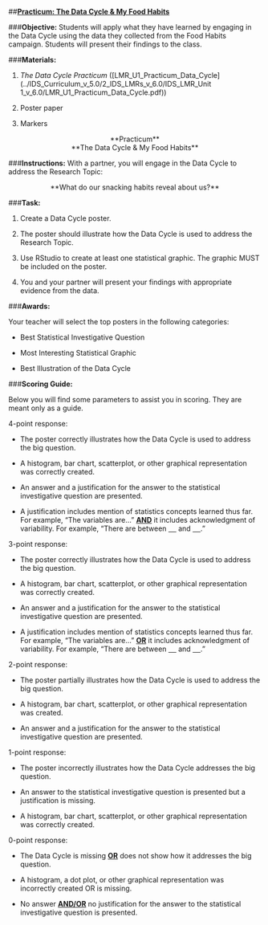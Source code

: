 ##**<u>Practicum: The Data Cycle & My Food Habits</u>**

###**Objective:**
Students will apply what they have learned by engaging in the Data Cycle using the data they
collected from the Food Habits campaign. Students will present their findings to the class.

###**Materials:**
1. *The Data Cycle Practicum* ([LMR_U1_Practicum_Data_Cycle](../IDS_Curriculum_v_5.0/2_IDS_LMRs_v_6.0/IDS_LMR_Unit 1_v_6.0/LMR_U1_Practicum_Data_Cycle.pdf))

2. Poster paper

3. Markers

<center>**Practicum**</center>

<center>**The Data Cycle & My Food Habits**</center>

###**Instructions:**
With a partner, you will engage in the Data Cycle to address the Research Topic:

<center>**What do our snacking habits reveal about us?**</center>

###**Task:**
1. Create a Data Cycle poster.

2. The poster should illustrate how the Data Cycle is used to address the Research Topic.

3. Use RStudio to create at least one statistical graphic. The graphic MUST be included on the
poster.

4. You and your partner will present your findings with appropriate evidence from the data.

###**Awards:**

Your teacher will select the top posters in the following categories:

* Best Statistical Investigative Question

* Most Interesting Statistical Graphic

* Best Illustration of the Data Cycle

###**Scoring Guide:**

Below you will find some parameters to assist you in scoring. They are meant only as a
guide.

4-point response:

* The poster correctly illustrates how the Data Cycle is used to address the big question.

* A histogram, bar chart, scatterplot, or other graphical representation was correctly created.

* An answer and a justification for the answer to the statistical investigative question are presented.

* A justification includes mention of statistics concepts learned thus far. For example, “The
variables are…” **<u>AND</u>** it includes acknowledgment of variability. For example, “There are between
<u>&nbsp;&nbsp;&nbsp;&nbsp;</u> and <u>&nbsp;&nbsp;&nbsp;&nbsp;</u>.”

3-point response:

* The poster correctly illustrates how the Data Cycle is used to address the big question.

* A histogram, bar chart, scatterplot, or other graphical representation was correctly created.

* An answer and a justification for the answer to the statistical investigative question are presented.

* A justification includes mention of statistics concepts learned thus far. For example, “The
variables are…” **<u>OR</u>** it includes acknowledgment of variability. For example, “There are between
<u>&nbsp;&nbsp;&nbsp;&nbsp;</u> and <u>&nbsp;&nbsp;&nbsp;&nbsp;</u>.”

2-point response:

* The poster partially illustrates how the Data Cycle is used to address the big question.

* A histogram, bar chart, scatterplot, or other graphical representation was created.

* An answer and a justification for the answer to the statistical investigative question are presented.

1-point response:

* The poster incorrectly illustrates how the Data Cycle addresses the big question.

* An answer to the statistical investigative question is presented but a justification is missing.

* A histogram, bar chart, scatterplot, or other graphical representation was correctly created.

0-point response:

* The Data Cycle is missing **<u>OR</u>** does not show how it addresses the big question.

* A histogram, a dot plot, or other graphical representation was incorrectly created OR is missing.

* No answer **<u>AND/OR</u>** no justification for the answer to the statistical investigative question is presented.